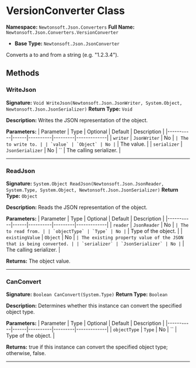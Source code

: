# VersionConverter Class

**Namespace:** `Newtonsoft.Json.Converters`
**Full Name:** `Newtonsoft.Json.Converters.VersionConverter`
- **Base Type:** `Newtonsoft.Json.JsonConverter`

Converts a  to and from a string (e.g. "1.2.3.4").

## Methods

### WriteJson

**Signature:** `Void WriteJson(Newtonsoft.Json.JsonWriter, System.Object, Newtonsoft.Json.JsonSerializer)`
**Return Type:** `Void`

**Description:** Writes the JSON representation of the object.

**Parameters:**
| Parameter | Type | Optional | Default | Description |
|-----------|------|----------|---------|-------------|
| `writer` | `JsonWriter` | No | `` | The  to write to. |
| `value` | `Object` | No | `` | The value. |
| `serializer` | `JsonSerializer` | No | `` | The calling serializer. |

---

### ReadJson

**Signature:** `System.Object ReadJson(Newtonsoft.Json.JsonReader, System.Type, System.Object, Newtonsoft.Json.JsonSerializer)`
**Return Type:** `Object`

**Description:** Reads the JSON representation of the object.

**Parameters:**
| Parameter | Type | Optional | Default | Description |
|-----------|------|----------|---------|-------------|
| `reader` | `JsonReader` | No | `` | The  to read from. |
| `objectType` | `Type` | No | `` | Type of the object. |
| `existingValue` | `Object` | No | `` | The existing property value of the JSON that is being converted. |
| `serializer` | `JsonSerializer` | No | `` | The calling serializer. |

**Returns:** The object value.

---

### CanConvert

**Signature:** `Boolean CanConvert(System.Type)`
**Return Type:** `Boolean`

**Description:** Determines whether this instance can convert the specified object type.

**Parameters:**
| Parameter | Type | Optional | Default | Description |
|-----------|------|----------|---------|-------------|
| `objectType` | `Type` | No | `` | Type of the object. |

**Returns:** true if this instance can convert the specified object type; otherwise, false.

---